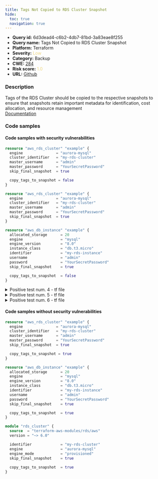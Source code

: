 ```yaml
---
title: Tags Not Copied to RDS Cluster Snapshot
hide:
  toc: true
  navigation: true
---
```


<style>
  .highlight .hll {
    background-color: #ff171742;
  }
  .md-content {
    max-width: 1100px;
    margin: 0 auto;
  }
</style>

-   **Query id:** 6d3dead4-c6b2-4db7-81bd-3a83eae8f255
-   **Query name:** Tags Not Copied to RDS Cluster Snapshot
-   **Platform:** Terraform
-   **Severity:** <span style="color:#edd57e">Low</span>
-   **Category:** Backup
-   **CWE:** <a href="https://cwe.mitre.org/data/definitions/284.html" onclick="newWindowOpenerSafe(event, 'https://cwe.mitre.org/data/definitions/284.html')">284</a>
-   **Risk score:** <span style="color:#edd57e">1.0</span>
-   **URL:** [Github](https://github.com/Checkmarx/kics/tree/master/assets/queries/terraform/aws/tags_not_copied_to_rds_cluster_snapshot)

### Description
Tags of the RDS Cluster should be copied to the respective snapshots to ensure that snapshots retain important metadata for identification, cost allocation, and resource management<br>
[Documentation](https://registry.terraform.io/providers/hashicorp/aws/latest/docs/resources/rds_cluster#copy_tags_to_snapshot)

### Code samples
#### Code samples with security vulnerabilities
```tf title="Positive test num. 1 - tf file" hl_lines="8"
resource "aws_rds_cluster" "example" {
  engine               = "aurora-mysql"
  cluster_identifier   = "my-rds-cluster"
  master_username      = "admin"
  master_password      = "YourSecretPassword"
  skip_final_snapshot  = true

  copy_tags_to_snapshot = false
}
```
```tf title="Positive test num. 2 - tf file" hl_lines="1"
resource "aws_rds_cluster" "example" {
  engine               = "aurora-mysql"
  cluster_identifier   = "my-rds-cluster"
  master_username      = "admin"
  master_password      = "YourSecretPassword"
  skip_final_snapshot  = true
}
```
```tf title="Positive test num. 3 - tf file" hl_lines="11"
resource "aws_db_instance" "example" {
  allocated_storage      = 20
  engine                 = "mysql"
  engine_version         = "8.0"
  instance_class         = "db.t3.micro"
  identifier             = "my-rds-instance"
  username               = "admin"
  password               = "YourSecretPassword"
  skip_final_snapshot    = true

  copy_tags_to_snapshot  = false
}

```
<details><summary>Positive test num. 4 - tf file</summary>

```tf hl_lines="1"
resource "aws_db_instance" "example" {
  allocated_storage      = 20
  engine                 = "mysql"
  engine_version         = "8.0"
  instance_class         = "db.t3.micro"
  identifier             = "my-rds-instance"
  username               = "admin"
  password               = "YourSecretPassword"
  skip_final_snapshot    = true
}

```
</details>
<details><summary>Positive test num. 5 - tf file</summary>

```tf hl_lines="9"
module "rds_cluster" {
  source  = "terraform-aws-modules/rds/aws"
  version = "~> 6.0"

  identifier             = "my-rds-cluster"
  engine                 = "aurora-mysql"
  engine_mode            = "provisioned"
  skip_final_snapshot    = true
  copy_tags_to_snapshot  = false
}

```
</details>
<details><summary>Positive test num. 6 - tf file</summary>

```tf hl_lines="1"
module "rds_cluster" {
  source  = "terraform-aws-modules/rds/aws"
  version = "~> 6.0"

  identifier             = "my-rds-cluster"
  engine                 = "aurora-mysql"
  engine_mode            = "provisioned"
  skip_final_snapshot    = true
}

```
</details>


#### Code samples without security vulnerabilities
```tf title="Negative test num. 1 - tf file"
resource "aws_rds_cluster" "example" {
  engine               = "aurora-mysql"
  cluster_identifier   = "my-rds-cluster"
  master_username      = "admin"
  master_password      = "YourSecretPassword"
  skip_final_snapshot  = true

  copy_tags_to_snapshot = true
}
```
```tf title="Negative test num. 2 - tf file"
resource "aws_db_instance" "example" {
  allocated_storage      = 20
  engine                 = "mysql"
  engine_version         = "8.0"
  instance_class         = "db.t3.micro"
  identifier             = "my-rds-instance"
  username               = "admin"
  password               = "YourSecretPassword"
  skip_final_snapshot    = true

  copy_tags_to_snapshot  = true
}

```
```tf title="Negative test num. 3 - tf file"
module "rds_cluster" {
  source  = "terraform-aws-modules/rds/aws"
  version = "~> 6.0"

  identifier             = "my-rds-cluster"
  engine                 = "aurora-mysql"
  engine_mode            = "provisioned"
  skip_final_snapshot    = true
  
  copy_tags_to_snapshot  = true
}

```

